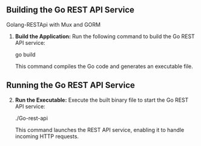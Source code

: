 
## Building the Go REST API Service

Golang-RESTApi with Mux and GORM

1. **Build the Application:**
   Run the following command to build the Go REST API service:
  
   go build


   This command compiles the Go code and generates an executable file.

## Running the Go REST API Service

2. **Run the Executable:**
   Execute the built binary file to start the Go REST API service:
  
   ./Go-rest-api
   

   This command launches the REST API service, enabling it to handle incoming HTTP requests.
